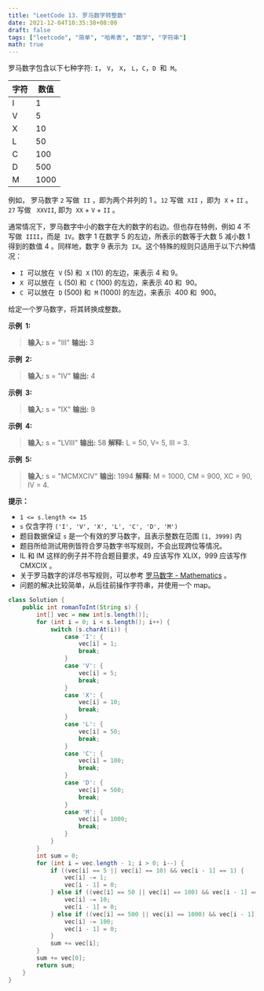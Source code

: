 ```yaml
---
title: "LeetCode 13. 罗马数字转整数"
date: 2021-12-04T10:35:38+08:00
draft: false
tags: ["leetcode", "简单", "哈希表", "数学", "字符串"]
math: true
---
```


罗马数字包含以下七种字符: `I`， `V`， `X`， `L`，`C`，`D`  和  `M`。

| **字符** | **数值** |
| -------- | -------- |
| I        | 1        |
| V        | 5        |
| X        | 10       |
| L        | 50       |
| C        | 100      |
| D        | 500      |
| M        | 1000     |

例如， 罗马数字 `2` 写做  `II` ，即为两个并列的 1 。`12` 写做  `XII` ，即为  `X` + `II` 。 `27` 写做   `XXVII`, 即为  `XX` + `V` + `II` 。

通常情况下，罗马数字中小的数字在大的数字的右边。但也存在特例，例如 4 不写做  `IIII`，而是  `IV`。数字 1 在数字 5 的左边，所表示的数等于大数 5 减小数 1 得到的数值 4 。同样地，数字 9 表示为  `IX`。这个特殊的规则只适用于以下六种情况：

- `I`  可以放在  `V` (5) 和  `X` (10) 的左边，来表示 4 和 9。
- `X`  可以放在  `L` (50) 和  `C` (100) 的左边，来表示 40 和  90。
- `C`  可以放在  `D` (500) 和  `M` (1000) 的左边，来表示  400 和  900。

给定一个罗马数字，将其转换成整数。

<!--more-->

**示例  1:**

> **输入:** s = "III"
> **输出:** 3

**示例  2:**

> **输入:** s = "IV"
> **输出:** 4

**示例  3:**

> **输入:** s = "IX"
> **输出:** 9

**示例  4:**

> **输入:** s = "LVIII"
> **输出:** 58
> **解释:** L = 50, V= 5, III = 3.

**示例  5:**

> **输入:** s = "MCMXCIV"
> **输出:** 1994
> **解释:** M = 1000, CM = 900, XC = 90, IV = 4.

**提示：**

- `1 <= s.length <= 15`
- `s` 仅含字符 `('I', 'V', 'X', 'L', 'C', 'D', 'M')`
- 题目数据保证 `s` 是一个有效的罗马数字，且表示整数在范围 `[1, 3999]` 内
- 题目所给测试用例皆符合罗马数字书写规则，不会出现跨位等情况。
- IL 和 IM 这样的例子并不符合题目要求，49 应该写作 XLIX，999 应该写作 CMXCIX 。
- 关于罗马数字的详尽书写规则，可以参考 [罗马数字 - Mathematics](https://b2b.partcommunity.com/community/knowledge/zh_CN/detail/10753/%E7%BD%97%E9%A9%AC%E6%95%B0%E5%AD%97#knowledge_article) 。
- 问题的解决比较简单，从后往前操作字符串，并使用一个 map。

```java
class Solution {
    public int romanToInt(String s) {
        int[] vec = new int[s.length()];
        for (int i = 0; i < s.length(); i++) {
            switch (s.charAt(i)) {
                case 'I': {
                    vec[i] = 1;
                    break;
                }
                case 'V': {
                    vec[i] = 5;
                    break;
                }
                case 'X': {
                    vec[i] = 10;
                    break;
                }
                case 'L': {
                    vec[i] = 50;
                    break;
                }
                case 'C': {
                    vec[i] = 100;
                    break;
                }
                case 'D': {
                    vec[i] = 500;
                    break;
                }
                case 'M': {
                    vec[i] = 1000;
                    break;
                }
            }
        }
        int sum = 0;
        for (int i = vec.length - 1; i > 0; i--) {
            if ((vec[i] == 5 || vec[i] == 10) && vec[i - 1] == 1) {
                vec[i] -= 1;
                vec[i - 1] = 0;
            } else if ((vec[i] == 50 || vec[i] == 100) && vec[i - 1] == 10) {
                vec[i] -= 10;
                vec[i - 1] = 0;
            } else if ((vec[i] == 500 || vec[i] == 1000) && vec[i - 1] == 100) {
                vec[i] -= 100;
                vec[i - 1] = 0;
            }
            sum += vec[i];
        }
        sum += vec[0];
        return sum;
    }
}
```
